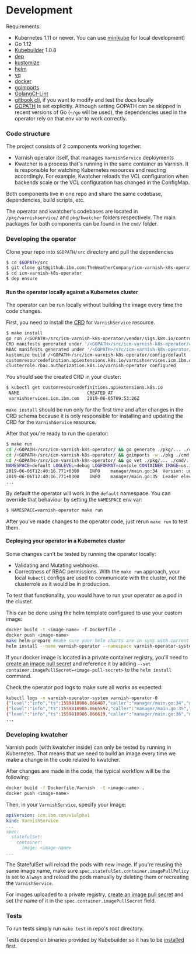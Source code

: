 # Development

Requirements:

* Kubernetes 1.11 or newer. You can use [minikube](https://kubernetes.io/docs/setup/minikube/) for local development)
* Go 1.12
* [Kubebuilder](https://book-v1.book.kubebuilder.io/getting_started/installation_and_setup.html#) 1.0.8
* [dep](https://github.com/golang/dep)
* [kustomize](https://github.com/kubernetes-sigs/kustomize)
* [helm](https://helm.sh/)
* [yq](https://yq.readthedocs.io/en/latest/)
* [docker](https://docs.docker.com/install/)
* [goimports](https://godoc.org/golang.org/x/tools/cmd/goimports)
* [GolangCI-Lint](https://github.com/golangci/golangci-lint)
* [gitbook cli](https://github.com/GitbookIO/gitbook-cli), if you want to modify and test the docs locally
* [GOPATH](https://golang.org/cmd/go/#hdr-GOPATH_environment_variable) is set explicitly. Although setting GOPATH can be skipped in recent versions of Go (`~/go` will be used), the dependencies used in the operator rely on that env var to work correctly.

### Code structure

The project consists of 2 components working together:

* Varnish operator itself, that manages `VarnishService` deployments
* Kwatcher is a process that's running in the same container as Varnish. It is responsible for watching Kubernetes resources and reacting accordingly. For example, Kwatcher reloads the VCL configuration when backends scale or the VCL configuration has changed in the ConfigMap.
                                                                              
Both components live in one repo and share the same codebase, dependencies, build scripts, etc.

The operator and kwatcher's codebases are located in `/pkg/varnishservice/` and `pkg/kwatcher` folders respectively.
The main packages for both components can be found in the `cmd/` folder.

### Developing the operator
Clone your repo into `$GOPATH/src` directory and pull the dependencies
```bash
$ cd $GOPATH/src
$ git clone git@github.ibm.com:TheWeatherCompany/icm-varnish-k8s-operator.git
$ cd icm-varnish-k8s-operator
$ dep ensure 
```

#### Run the operator locally against a Kubernetes cluster
The operator can be run locally without building the image every time the code changes.

First, you need to install the [CRD](https://kubernetes.io/docs/tasks/access-kubernetes-api/custom-resources/custom-resource-definitions/) for `VarnishService` resource.

```bash
$ make install
go run /<GOPATH>/src/icm-varnish-k8s-operator/vendor/sigs.k8s.io/controller-tools/cmd/controller-gen/main.go all
CRD manifests generated under '/<GOPATH>/src/icm-varnish-k8s-operator/config/crds' 
RBAC manifests generated under '/<GOPATH>/src/icm-varnish-k8s-operator/config/rbac' 
kustomize build /<GOPATH>/src/icm-varnish-k8s-operator/config/default | kubectl apply -f -
customresourcedefinition.apiextensions.k8s.io/varnishservices.icm.ibm.com configured
clusterrole.rbac.authorization.k8s.io/varnish-operator configured
```

You should see the created CRD in your cluster:

```bash
$ kubectl get customresourcedefinitions.apiextensions.k8s.io
 NAME                          CREATED AT
 varnishservices.icm.ibm.com   2019-06-05T09:53:26Z
```

`make install` should be run only for the first time and after changes in the CRD schema because it is only responsible for installing and updating the CRD for the `VarnishService` resource.

After that you're ready to run the operator:

 
```bash
$ make run
cd /<GOPATH>/src/icm-varnish-k8s-operator/ && go generate ./pkg/... ./cmd/...
cd /<GOPATH>/src/icm-varnish-k8s-operator/ && goimports -w ./pkg ./cmd
cd /<GOPATH>/src/icm-varnish-k8s-operator/ && go vet ./pkg/... ./cmd/...
NAMESPACE=default LOGLEVEL=debug LOGFORMAT=console CONTAINER_IMAGE=us.icr.io/icm-varnish/varnish:0.14.5-dev LEADERELECTION_ENABLED=false go run /home/tsidei/go/src/icm-varnish-k8s-operator/cmd/manager/main.go
2019-06-06T12:40:16.771+0300	INFO	manager/main.go:34	Version: undefined
2019-06-06T12:40:16.771+0300	INFO	manager/main.go:35	Leader election enabled: false
...
```

By default the operator will work in the `default` namespace. You can override that behaviour by setting the `NAMESPACE` env var:

```bash
$ NAMESPACE=varnish-operator make run
```

After you've made changes to the operator code, just rerun `make run` to test them.

#### Deploying your operator in a Kubernetes cluster
Some changes can't be tested by running the operator locally:

* Validating and Mutating webhooks.
* Correctness of RBAC permissions. With the `make run` approach, your local `kubectl` configs are used to communicate with the cluster, not the clusterrole as it would be in production.

To test that functionality, you would have to run your operator as a pod in the cluster.

This can be done using the helm template configured to use your custom image:

```bash
docker build -t <image-name> -f Dockerfile .
docker push <image-name>
make helm-prepare #make sure your helm charts are in sync with current CRD and RBAC definitions
helm install --name varnish-operator --namespace varnish-operator-system --set container.image=us.icr.io/icm-varnish/varnish-controller:tomash-test --set namespace=varnish-operator-system ./varnish-operator
``` 

If your docker image is located in a private container registry, you'll need to [create an image pull secret](https://pages.github.ibm.com/TheWeatherCompany/icm-docs/managed-kubernetes/container-registry.html#creating-an-image-pull-secret) and reference it by adding `--set container.imagePullSecret=<image-pull-secret>` to the `helm install` command.

Check the operator pod logs to make sure all works as expected:

```bash
kubectl logs -n varnish-operator-system varnish-operator-0
{"level":"info","ts":1559818986.866487,"caller":"manager/main.go:34","msg":"Version: 0.14.5"}
{"level":"info","ts":1559818986.8665597,"caller":"manager/main.go:35","msg":"Leader election enabled: true"}
{"level":"info","ts":1559818986.866619,"caller":"manager/main.go:36","msg":"Log level: info"}
...
```

### Developing kwatcher

Varnish pods (with kwatcher inside) can only be tested by running in Kubernetes. That means that we need to build an image every time we make a change in the code related to kwatcher.

After changes are made in the code, the typical workflow will be the following:

```bash
docker build -f Dockerfile.Varnish  -t <image-name> .
docker push <image-name>
```

Then, in your `VarnishService`, specify your image:

```yaml
apiVersion: icm.ibm.com/v1alpha1
kind: VarnishService
...
spec:
  statefulSet:
    container:
      image: <image-name>
...
```
The StatefulSet will reload the pods with new image. If you're reusing the same image name, make sure `spec.statefulSet.container.imagePullPolicy` is set to `Always` and reload the pods manually by deleting them or recreating the `VarnishService`. 

For images uploaded to a private registry, [create an image pull secret](https://pages.github.ibm.com/TheWeatherCompany/icm-docs/managed-kubernetes/container-registry.html#creating-an-image-pull-secret) and set the name of it in the `spec.container.imagePullSecret` field. 

### Tests

To run tests simply run `make test` in repo's root directory. 

Tests depend on binaries provided by Kubebuilder so it has to be [installed](https://book-v1.book.kubebuilder.io/getting_started/installation_and_setup.html#) first.
